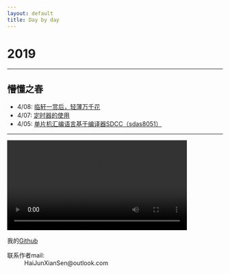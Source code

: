 ```yaml
---
layout: default
title: Day by day
---
```


# 2019


* * *

## 懵懂之春

* 4/08: [临轩一赏后，轻薄万千花](./page/essay_4-8.html)
* 4/07: [定时器的使用](./page/Timer_04-07.html)
* 4/05: [单片机汇编语言基于编译器SDCC（sdas8051）](./page/SddcForWindows_04-05.html)

* * *
<video id="video1" width="420" controls="">
    <source src="ScentOfAWoman.mp4" type="video/mp4">
    <source src="ScentOfAWoman.ogg" type="video/ogg">
    Your browser does not support HTML5 video.
  </video>

我的[Github](https://github.com/Keryle/)

<dl>
<dt>联系作者mail:</dt>
<dd>HaiJunXianSen@outlook.com</dd>
